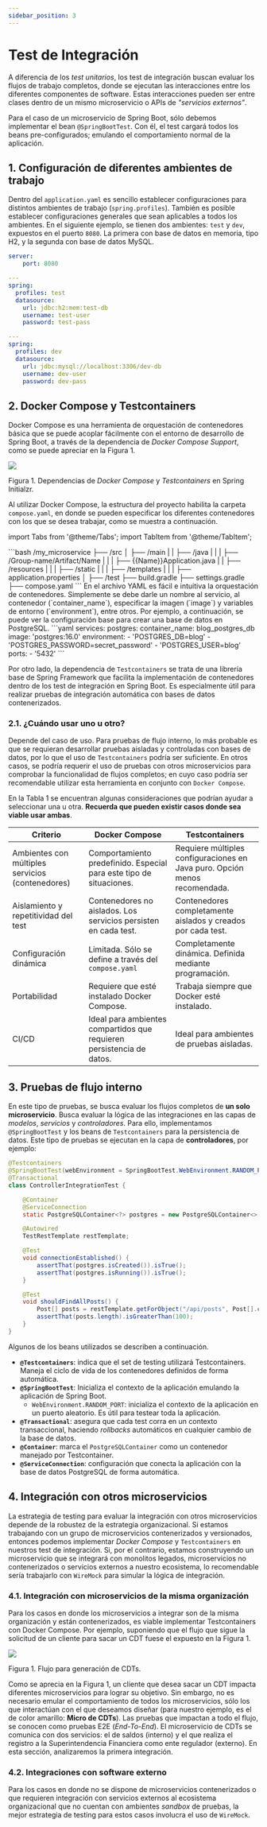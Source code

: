 ```yaml
---
sidebar_position: 3
---
```


# Test de Integración

A diferencia de los _test unitarios_, los test de integración buscan evaluar los flujos de trabajo completos, donde se ejecutan las interacciones entre los diferentes componentes de software. Estas interacciones pueden ser entre clases dentro de un mismo microservicio o APIs de _"servicios externos"_.

Para el caso de un microservicio de Spring Boot, sólo debemos implementar el bean `@SpringBootTest`. Con él, el test cargará todos los beans pre-configurados; emulando el comportamiento normal de la aplicación. 

## 1. Configuración de diferentes ambientes de trabajo

Dentro del `application.yaml` es sencillo establecer configuraciones para distintos ambientes de trabajo (`spring.profiles`). También es posible establecer configuraciones generales que sean aplicables a todos los ambientes. En el siguiente ejemplo, se tienen dos ambientes: `test` y `dev`, expuestos en el puerto `8080`. La primera con base de datos en memoria, tipo H2, y la segunda con base de datos MySQL.

```yaml
server:
    port: 8080

---
spring:
  profiles: test
  datasource:
    url: jdbc:h2:mem:test-db
    username: test-user
    password: test-pass

---
spring:
  profiles: dev
  datasource:
    url: jdbc:mysql://localhost:3306/dev-db
    username: dev-user
    password: dev-pass

```

## 2. Docker Compose y Testcontainers

Docker Compose es una herramienta de orquestación de contenedores básica que se puede acoplar fácilmente con el entorno de desarrollo de Spring Boot, a través de la dependencia de _Docker Compose Support_, como se puede apreciar en la Figura 1.

![](../../static/img/testing/integration/dependencias.png)

Figura 1. Dependencias de _Docker Compose_ y _Testcontainers_ en Spring Initialzr.

Al utilizar Docker Compose, la estructura del proyecto habilita la carpeta `compose.yaml`, en donde se pueden especificar los diferentes contenedores con los que se desea trabajar, como se muestra a continuación.

import Tabs from '@theme/Tabs';
import TabItem from '@theme/TabItem';

<Tabs>
    <TabItem value="folder" label="Estructura del proyecto" default>
    ```bash
    /my_microservice
    ├── /src
    │   ├── /main
    |   |   ├── /java
    |   |   |   ├── /Group-name/Artifact/Name
    |   |   |   ├── {{Name}}Application.java
    |   |   ├── /resources
    |   |   |   ├── /static
    |   |   |   ├── /templates
    |   |   |   ├── application.properties
    │   ├── /test
    ├── build.gradle
    ├── settings.gradle
    ├── compose.yaml
    ```
    </TabItem>
    <TabItem value="yaml" label="Docker Compose YAML">
    En el archivo YAML es fácil e intuitiva la orquestación de contenedores. Simplemente se debe darle un nombre al servicio, al contenedor (`container_name`), especificar la imagen (`image`) y variables de entorno (`environment`), entre otros. Por ejemplo, a continuación, se puede ver la configuración base para crear una base de datos en PostgreSQL.
    ```yaml
    services:
        postgres:
            container_name: blog_postgres_db
            image: 'postgres:16.0'
            environment:
            - 'POSTGRES_DB=blog'
            - 'POSTGRES_PASSWORD=secret_password'
            - 'POSTGRES_USER=blog'
            ports:
            - '5432'
    ```
    </TabItem>
</Tabs>

Por otro lado, la dependencia de `Testcontainers` se trata de una librería base de Spring Framework que facilita la implementación de contenedores dentro de los test de integración en Spring Boot. Es especialmente útil para realizar pruebas de integración automática con bases de datos contenerizados. 

### 2.1. ¿Cuándo usar uno u otro?


Depende del caso de uso. Para pruebas de flujo interno, lo más probable es que se requieran desarrollar pruebas aisladas y controladas con bases de datos, por lo que el uso de `Testcontainers` podría ser suficiente. En otros casos, se podría requerir el uso de pruebas con otros microservicios para comprobar la funcionalidad de flujos completos; en cuyo caso podría ser recomendable utilizar esta herramienta en conjunto con `Docker Compose`. 

En la Tabla 1 se encuentran algunas consideraciones que podrían ayudar a seleccionar una u otra. __Recuerda que pueden existir casos donde sea viable usar ambas__.

| __Criterio__ | __Docker Compose__ | __Testcontainers__ |
| ------------ | ------------------ | ------------------ |
| Ambientes con múltiples servicios (contenedores) | Comportamiento predefinido. Especial para este tipo de situaciones. | Requiere múltiples configuraciones en Java puro. Opción menos recomendada. |
| Aislamiento y repetitividad del test | Contenedores no aislados. Los servicios persisten en cada test. | Contenedores completamente aislados y creados por cada test. |
| Configuración dinámica | Limitada. Sólo se define a través del `compose.yaml` | Completamente dinámica. Definida mediante programación. |
| Portabilidad | Requiere que esté instalado Docker Compose. | Trabaja siempre que Docker esté instalado. |
| CI/CD | Ideal para ambientes compartidos que requieren persistencia de datos. | Ideal para ambientes de pruebas aisladas. |


## 3. Pruebas de flujo interno

En este tipo de pruebas, se busca evaluar los flujos completos de __un solo microservicio__. Busca evaluar la lógica de las integraciones en las capas de _modelos_, _servicios_ y _controladores_. Para ello, implementamos `@SpringBootTest` y los beans de `Testcontainers` para la persistencia de datos. Este tipo de pruebas se ejecutan en la capa de __controladores__, por ejemplo:

```java
@Testcontainers
@SpringBootTest(webEnvironment = SpringBootTest.WebEnvironment.RANDOM_PORT)
@Transactional
class ControllerIntegrationTest {

    @Container
    @ServiceConnection
    static PostgreSQLContainer<?> postgres = new PostgreSQLContainer<>("postgres:latest");

    @Autowired
    TestRestTemplate restTemplate;

    @Test
    void connectionEstablished() {
        assertThat(postgres.isCreated()).isTrue();
        assertThat(postgres.isRunning()).isTrue();
    }

    @Test
    void shouldFindAllPosts() {
        Post[] posts = restTemplate.getForObject("/api/posts", Post[].class);
        assertThat(posts.length).isGreaterThan(100);
    }
}
```

Algunos de los beans utilizados se describen a continuación.

* __`@Testcontainers`__: indica que el set de testing utilizará Testcontainers. Maneja el ciclo de vida de los contenedores definidos de forma automática.
* __`@SpringBootTest`__: Inicializa el contexto de la aplicación emulando la aplicación de Spring Boot.
  * `WebEnvironment.RANDOM_PORT`: inicializa el contexto de la aplicación en un puerto aleatorio. Es útil para testear toda la aplicación.
* __`@Transactional`__: asegura que cada test corra en un contexto transaccional, haciendo _rollbacks_ automáticos en cualquier cambio de la base de datos.
* __`@Container`__: marca el `PostgreSQLContainer` como un contenedor manejado por Testcontainer.
* __`@ServiceConnection`__: configuración que conecta la aplicación con la base de datos PostgreSQL de forma automática.

## 4. Integración con otros microservicios

La estrategia de testing para evaluar la integración con otros microservicios depende de la robustez de la estrategia organizacional. Si estamos trabajando con un grupo de microservicios contenerizados y versionados, entonces podemos implementar _Docker Compose_ y `Testcontainers` en nuestros test de integración. Si, por el contrario, estamos construyendo un microservicio que se integrará con monolitos legados, microservicios no contenerizados o servicios externos a nuestro ecosistema, lo recomendable sería trabajarlo con `WireMock` para simular la lógica de integración.

### 4.1. Integración con microservicios de la misma organización

Para los casos en donde los microservicios a integrar son de la misma organización y están contenerizados, es viable implementar Testcontainers con Docker Compose. Por ejemplo, suponiendo que el flujo que sigue la solicitud de un cliente para sacar un CDT fuese el expuesto en la Figura 1.

![](../../static/img/testing/integration/Integracion_Interna.png)

Figura 1. Flujo para generación de CDTs.

Como se aprecia en la Figura 1, un cliente que desea sacar un CDT impacta diferentes microservicios para lograr su objetivo. Sin embargo, no es necesario emular el comportamiento de todos los microservicios, sólo los que interactúan con el que deseamos diseñar (para nuestro ejemplo, es el de color amarillo: __Micro de CDTs__). Las pruebas que impactan a todo el flujo, se conocen como pruebas E2E (_End-To-End_). El microservicio de CDTs se comunica con dos servicios: el de saldos (interno) y el que realiza el registro a la Superintendencia Financiera como ente regulador (externo). En esta sección, analizaremos la primera integración.




### 4.2. Integraciones con software externo

Para los casos en donde no se dispone de microservicios contenerizados o que requieren integración con servicios externos al ecosistema organizacional que no cuentan con ambientes _sandbox_ de pruebas, la mejor estrategia de testing para estos casos involucra el uso de `WireMock`. 


